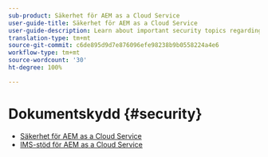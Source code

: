 ```yaml
---
sub-product: Säkerhet för AEM as a Cloud Service
user-guide-title: Säkerhet för AEM as a Cloud Service
user-guide-description: Learn about important security topics regarding Experience Manager as a Cloud Service.
translation-type: tm+mt
source-git-commit: c6de895d9d7e876096efe98238b9b0558224a4e6
workflow-type: tm+mt
source-wordcount: '30'
ht-degree: 100%

---
```



# Dokumentskydd {#security}

+ [Säkerhet för AEM as a Cloud Service](/help/security/home.md)
+ [IMS-stöd för AEM as a Cloud Service](ims-support.md)
